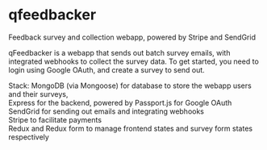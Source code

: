 # qfeedbacker
Feedback survey and collection webapp, powered by Stripe and SendGrid

qFeedbacker is a webapp that sends out batch survey emails, with integrated webhooks to collect the survey data. To get started, you need to login using Google OAuth, and create a survey to send out. 

Stack: MongoDB (via Mongoose) for database to store the webapp users and their surveys,<br>
       Express for the backend, powered by Passport.js for Google OAuth<br>
       SendGrid for sending out emails and integrating webhooks<br>
       Stripe to facilitate payments<br>
       Redux and Redux form to manage frontend states and survey form states respectively
       
       
